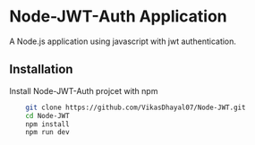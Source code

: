
# Node-JWT-Auth Application

A Node.js application using javascript with jwt authentication.




## Installation

Install Node-JWT-Auth projcet with npm

```bash
    git clone https://github.com/VikasDhayal07/Node-JWT.git
    cd Node-JWT
    npm install
    npm run dev
```
    
